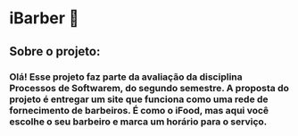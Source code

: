 #                            iBarber :barber:

## Sobre o projeto:

### Olá! Esse projeto faz parte da avaliação da disciplina Processos de Softwarem, do segundo semestre. A proposta do projeto é entregar um site que funciona como uma rede de fornecimento de barbeiros. É como o iFood, mas aqui você escolhe o seu barbeiro e marca um horário para o serviço.

